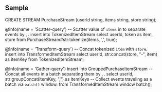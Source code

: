 ## Sample

CREATE STREAM PurchaseStream (userId string, items string, store string);

@info(name = 'Scatter-query')
-- Scatter value of `items` in to separate events by `,`.
insert into TokenizedItemStream
select userId, token as item, store
from PurchaseStream#str:tokenize(items, ',', true);

@info(name = 'Transform-query')
-- Concat tokenized `item` with `store`.
insert into TransformedItemStream
select userId, str:concat(store, "-", item) as itemKey
from TokenizedItemStream;

@info(name = 'Gather-query')
insert into GroupedPurchaseItemStream
-- Concat all events in a batch separating them by `,`.
select userId, str:groupConcat(itemKey, ",") as itemKeys
-- Collect events traveling as a batch via `batch()` window.
from TransformedItemStream window batch();

